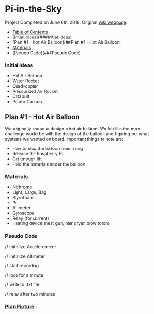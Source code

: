 # Pi-in-the-Sky
Project Completed on June 6th, 2018. Original [wiki webpage](http://wiki.chssigma.com/index.php?title=Dani_and_Cole%27s_Pi_in_the_Sky).  
* [Table of Contents](#table-of-contents)
* [Initial Ideas](###Initial Ideas)
* [Plan #1 - Hot Air Balloon](##Plan #1 - Hot Air Balloon)
* [Materials](###Materials)
* [Pseudo Code](###Pseudo Code)
### Initial Ideas
- Hot Air Balloon
- Water Rocket
- Quad-copter
- Pressurized Air Rocket
- Catapult
- Potato Cannon
## Plan #1 - Hot Air Balloon
We originally chose to design a hot air balloon. We felt like the main challenge would be with the design of the balloon and figuring out what systems we wanted on board.
Important things to note are:
- How to stop the balloon from rising
- Release the Raspberry Pi
- Get enough lift
- Hold the materials under the balloon
### Materials
- Nichrome
- Light, Large, Bag
- Styrofoam
- Pi
- Altimeter
- Gyroscope
- Relay (for current)
- Heating device (heat gun, hair dryer, blow torch)
### Pseudo Code
// initialize Accelerometer

// initialize Altimeter

// start recording

// loop for a minute

// write to .txt file

// relay after two minutes
### [Plan Picture](/Desktop/Github/Pi-in-the-Sky/media/CDplan.PNG)
